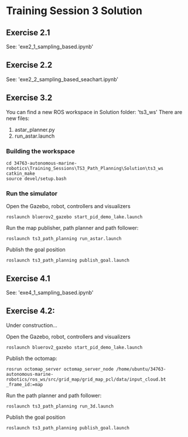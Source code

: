 # Training Session 3 Solution

## Exercise 2.1
See: 'exe2_1_sampling_based.ipynb'

## Exercise 2.2
See: 'exe2_2_sampling_based_seachart.ipynb'

## Exercise 3.2
You can find a new ROS workspace in Solution folder: 'ts3_ws'
There are new files:
1. astar_planner.py
2. run_astar.launch

### Building the workspace

```
cd 34763-autonomous-marine-robotics\Training_Sessions\TS3_Path_Planning\Solution\ts3_ws
catkin_make
source devel/setup.bash
```

### Run the simulator

Open the Gazebo, robot, controllers and visualizers
```
roslaunch bluerov2_gazebo start_pid_demo_lake.launch
```

Run the map publisher, path planner and path follower:
```
roslaunch ts3_path_planning run_astar.launch
```

Publish the goal position
```
roslaunch ts3_path_planning publish_goal.launch
```

## Exercise 4.1
See: 'exe4_1_sampling_based.ipynb'

## Exercise 4.2: 
Under construction...

Open the Gazebo, robot, controllers and visualizers
```
roslaunch bluerov2_gazebo start_pid_demo_lake.launch
```

Publish the octomap:
```
rosrun octomap_server octomap_server_node /home/ubuntu/34763-autonomous-marine-robotics/ros_ws/src/grid_map/grid_map_pcl/data/input_cloud.bt _frame_id:=map
```

Run the path planner and path follower:
```
roslaunch ts3_path_planning run_3d.launch
```

Publish the goal position
```
roslaunch ts3_path_planning publish_goal.launch
```